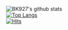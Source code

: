 ![BK927's github stats](https://github-readme-stats.vercel.app/api?username=BK927&show_icons=true)</br>
[![Top Langs](https://github-readme-stats.vercel.app/api/top-langs/?username=BK927&layout=compact)](https://github.com/BK927/github-readme-stats)</br>
[![Hits](https://hits.seeyoufarm.com/api/count/incr/badge.svg?url=https%3A%2F%2Fgithub.com%2FBK927&count_bg=%2379C83D&title_bg=%23555555&icon=&icon_color=%23E7E7E7&title=hits&edge_flat=false)](https://hits.seeyoufarm.com)
